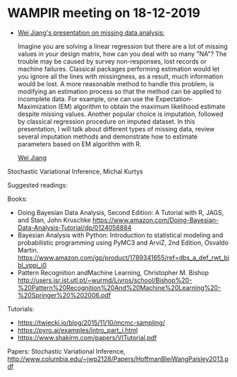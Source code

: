 # WAMPIR meeting on 18-12-2019

- [Wei Jiang's presentation on missing data analysis:](https://github.com/STWUR/WAMPIR-18-12-2019/blob/master/misstuto_tourR.pdf)

  Imagine you are solving a linear regression but there are a lot of missing values in your design matrix, how can you deal with so many "NA"? The trouble may be caused by survey non-responses, lost records or machine failures.
  Classical packages performing estimation would let you ignore all the lines with missingness, as a result, much information   would be lost. A more reasonable method to handle this problem, is modifying an estimation process so that the method can be applied to incomplete data. For example, one can use the Expectation-Maximization (EM) algorithm to obtain the maximum likelihood estimate despite missing values.
  Another popular choice is imputation, followed by classical regression procedure on imputed dataset. In this presentation, I will talk about different types of missing data, review several imputation methods and demonstrate how to estimate parameters based on EM algorithm with R.

  [Wei Jiang](https://sites.google.com/site/weijiangstat/home)




Stochastic Variational Inference, Michal Kurtys

Suggested readings:

Books:
* Doing Bayesian Data Analysis, Second Edition: A Tutorial with R, JAGS, and Stan, John Kruschke  https://www.amazon.com/Doing-Bayesian-Data-Analysis-Tutorial/dp/0124058884
* Bayesian Analysis with Python: Introduction to statistical modeling and probabilistic programming using PyMC3 and ArviZ, 2nd Edition, Osvaldo Martin. https://www.amazon.com/gp/product/1789341655/ref=dbs_a_def_rwt_bibl_vppi_i0
* Pattern Recognition andMachine Learning, Christopher M. Bishop http://users.isr.ist.utl.pt/~wurmd/Livros/school/Bishop%20-%20Pattern%20Recognition%20And%20Machine%20Learning%20-%20Springer%20%202006.pdf


Tutorials:
* https://twiecki.io/blog/2015/11/10/mcmc-sampling/
* https://pyro.ai/examples/intro_part_i.html
* https://www.shakirm.com/papers/VITutorial.pdf


Papers:
Stochastic Variational Inference, http://www.columbia.edu/~jwp2128/Papers/HoffmanBleiWangPaisley2013.pdf
